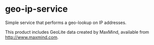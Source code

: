 geo-ip-service
==============

Simple service that performs a geo-lookup on IP addresses.

This product includes GeoLite data created by MaxMind, available from http://www.maxmind.com.
